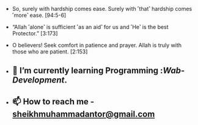 - So, surely with hardship comes ease. Surely with ˹that˺ hardship comes ˹more˺ ease. [94:5-6]
- “Allah ˹alone˺ is sufficient ˹as an aid˺ for us and ˹He˺ is the best Protector.” [3:173]
- O believers! Seek comfort in patience and prayer. Allah is truly with those who are patient. [2:153]


- ## 🌱 I’m currently learning Programming :***Wab-Development***.
- ## 📫 How to reach me - sheikhmuhammadantor@gmail.com

<!--
**sheikhmuhammadantor/sheikhmuhammadantor** is a ✨ _special_ ✨ repository because its `README.md` (this file) appears on your GitHub profile.

Here are some ideas to get you started:

- 🔭 I’m currently working on ...
- 🌱 I’m currently learning ...
- 👯 I’m looking to collaborate on ...
- 🤔 I’m looking for help with ...
- 💬 Ask me about ...
- 📫 How to reach me: ...
- 😄 Pronouns: ...
- ⚡ Fun fact: ...
-->
